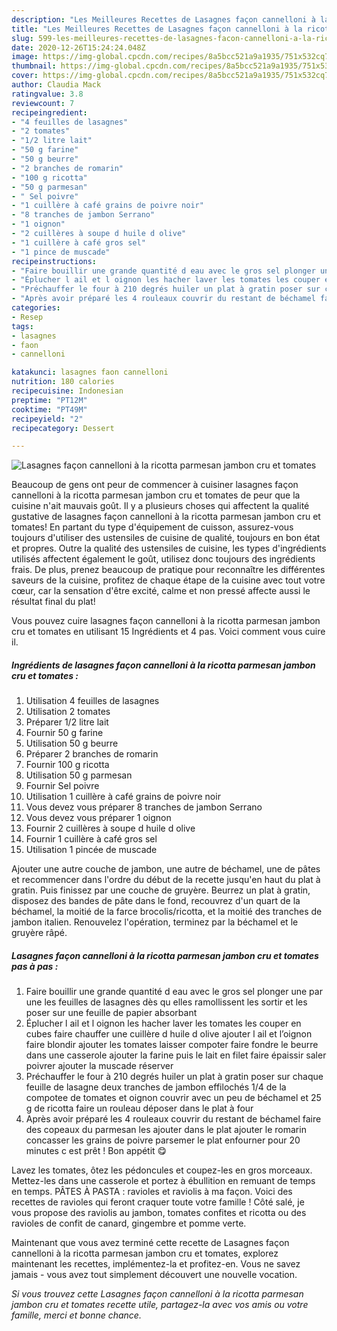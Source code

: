```yaml
---
description: "Les Meilleures Recettes de Lasagnes façon cannelloni à la ricotta parmesan jambon cru et tomates"
title: "Les Meilleures Recettes de Lasagnes façon cannelloni à la ricotta parmesan jambon cru et tomates"
slug: 599-les-meilleures-recettes-de-lasagnes-facon-cannelloni-a-la-ricotta-parmesan-jambon-cru-et-tomates
date: 2020-12-26T15:24:24.048Z
image: https://img-global.cpcdn.com/recipes/8a5bcc521a9a1935/751x532cq70/lasagnes-facon-cannelloni-a-la-ricotta-parmesan-jambon-cru-et-tomates-photo-principale-de-la-recette.jpg
thumbnail: https://img-global.cpcdn.com/recipes/8a5bcc521a9a1935/751x532cq70/lasagnes-facon-cannelloni-a-la-ricotta-parmesan-jambon-cru-et-tomates-photo-principale-de-la-recette.jpg
cover: https://img-global.cpcdn.com/recipes/8a5bcc521a9a1935/751x532cq70/lasagnes-facon-cannelloni-a-la-ricotta-parmesan-jambon-cru-et-tomates-photo-principale-de-la-recette.jpg
author: Claudia Mack
ratingvalue: 3.8
reviewcount: 7
recipeingredient:
- "4 feuilles de lasagnes"
- "2 tomates"
- "1/2 litre lait"
- "50 g farine"
- "50 g beurre"
- "2 branches de romarin"
- "100 g ricotta"
- "50 g parmesan"
- " Sel poivre"
- "1 cuillère à café grains de poivre noir"
- "8 tranches de jambon Serrano"
- "1 oignon"
- "2 cuillères à soupe d huile d olive"
- "1 cuillère à café gros sel"
- "1 pince de muscade"
recipeinstructions:
- "Faire bouillir une grande quantité d eau avec le gros sel plonger une par une les feuilles de lasagnes dès qu elles ramollissent les sortir et les poser sur une feuille de papier absorbant"
- "Éplucher l ail et l oignon les hacher laver les tomates les couper en cubes faire chauffer une cuillère d huile d olive ajouter l ail et l’oignon faire blondir ajouter les tomates laisser compoter faire fondre le beurre dans une casserole ajouter la farine puis le lait en filet faire épaissir saler poivrer ajouter la muscade réserver"
- "Préchauffer le four à 210 degrés huiler un plat à gratin poser sur chaque feuille de lasagne deux tranches de jambon effilochés 1/4 de la compotee de tomates et oignon couvrir avec un peu de béchamel et 25 g de ricotta faire un rouleau déposer dans le plat à four"
- "Après avoir préparé les 4 rouleaux couvrir du restant de béchamel faire des copeaux du parmesan les ajouter dans le plat ajouter le romarin concasser les grains de poivre parsemer le plat enfourner pour 20 minutes c est prêt ! Bon appétit 😋"
categories:
- Resep
tags:
- lasagnes
- faon
- cannelloni

katakunci: lasagnes faon cannelloni 
nutrition: 180 calories
recipecuisine: Indonesian
preptime: "PT12M"
cooktime: "PT49M"
recipeyield: "2"
recipecategory: Dessert

---
```



![Lasagnes façon cannelloni à la ricotta parmesan jambon cru et tomates](https://img-global.cpcdn.com/recipes/8a5bcc521a9a1935/751x532cq70/lasagnes-facon-cannelloni-a-la-ricotta-parmesan-jambon-cru-et-tomates-photo-principale-de-la-recette.jpg)

Beaucoup de gens ont peur de commencer à cuisiner lasagnes façon cannelloni à la ricotta parmesan jambon cru et tomates de peur que la cuisine n'ait mauvais goût. Il y a plusieurs choses qui affectent la qualité gustative de lasagnes façon cannelloni à la ricotta parmesan jambon cru et tomates! En partant du type d'équipement de cuisson, assurez-vous toujours d'utiliser des ustensiles de cuisine de qualité, toujours en bon état et propres. Outre la qualité des ustensiles de cuisine, les types d'ingrédients utilisés affectent également le goût, utilisez donc toujours des ingrédients frais. De plus, prenez beaucoup de pratique pour reconnaître les différentes saveurs de la cuisine, profitez de chaque étape de la cuisine avec tout votre cœur, car la sensation d'être excité, calme et non pressé affecte aussi le résultat final du plat!

<!--inarticleads1-->

Vous pouvez cuire lasagnes façon cannelloni à la ricotta parmesan jambon cru et tomates en utilisant 15 Ingrédients et 4 pas. Voici comment vous cuire il.

##### Ingrédients de lasagnes façon cannelloni à la ricotta parmesan jambon cru et tomates :

1. Utilisation 4 feuilles de lasagnes
1. Utilisation 2 tomates
1. Préparer 1/2 litre lait
1. Fournir 50 g farine
1. Utilisation 50 g beurre
1. Préparer 2 branches de romarin
1. Fournir 100 g ricotta
1. Utilisation 50 g parmesan
1. Fournir  Sel poivre
1. Utilisation 1 cuillère à café grains de poivre noir
1. Vous devez vous préparer 8 tranches de jambon Serrano
1. Vous devez vous préparer 1 oignon
1. Fournir 2 cuillères à soupe d huile d olive
1. Fournir 1 cuillère à café gros sel
1. Utilisation 1 pincée de muscade


Ajouter une autre couche de jambon, une autre de béchamel, une de pâtes et recommencer dans l&#39;ordre du début de la recette jusqu&#39;en haut du plat à gratin. Puis finissez par une couche de gruyère. Beurrez un plat à gratin, disposez des bandes de pâte dans le fond, recouvrez d&#39;un quart de la béchamel, la moitié de la farce brocolis/ricotta, et la moitié des tranches de jambon italien. Renouvelez l&#39;opération, terminez par la béchamel et le gruyère râpé. 

<!--inarticleads2-->

##### Lasagnes façon cannelloni à la ricotta parmesan jambon cru et tomates pas à pas :

1. Faire bouillir une grande quantité d eau avec le gros sel plonger une par une les feuilles de lasagnes dès qu elles ramollissent les sortir et les poser sur une feuille de papier absorbant
1. Éplucher l ail et l oignon les hacher laver les tomates les couper en cubes faire chauffer une cuillère d huile d olive ajouter l ail et l’oignon faire blondir ajouter les tomates laisser compoter faire fondre le beurre dans une casserole ajouter la farine puis le lait en filet faire épaissir saler poivrer ajouter la muscade réserver
1. Préchauffer le four à 210 degrés huiler un plat à gratin poser sur chaque feuille de lasagne deux tranches de jambon effilochés 1/4 de la compotee de tomates et oignon couvrir avec un peu de béchamel et 25 g de ricotta faire un rouleau déposer dans le plat à four
1. Après avoir préparé les 4 rouleaux couvrir du restant de béchamel faire des copeaux du parmesan les ajouter dans le plat ajouter le romarin concasser les grains de poivre parsemer le plat enfourner pour 20 minutes c est prêt ! Bon appétit 😋


Lavez les tomates, ôtez les pédoncules et coupez-les en gros morceaux. Mettez-les dans une casserole et portez à ébullition en remuant de temps en temps. PÂTES À PASTA : ravioles et raviolis à ma façon. Voici des recettes de ravioles qui feront craquer toute votre famille ! Côté salé, je vous propose des raviolis au jambon, tomates confites et ricotta ou des ravioles de confit de canard, gingembre et pomme verte. 

<!--inarticleads1-->

<p>
Maintenant que vous avez terminé cette recette de Lasagnes façon cannelloni à la ricotta parmesan jambon cru et tomates, explorez maintenant les recettes, implémentez-la et profitez-en. Vous ne savez jamais - vous avez tout simplement découvert une nouvelle vocation.
</p>

<p>
<i>Si vous trouvez cette Lasagnes façon cannelloni à la ricotta parmesan jambon cru et tomates recette utile, partagez-la avec vos amis ou votre famille, merci et bonne chance.</i>
</p>
